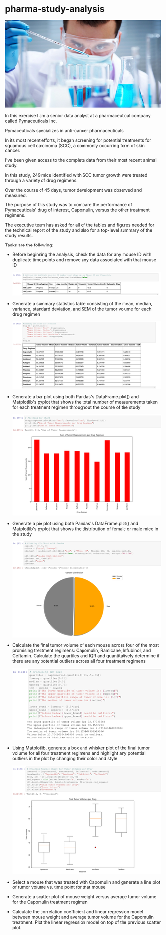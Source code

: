 # pharma-study-analysis

![Laboratory](Images/Laboratory.jpg)

In this exercise I am a senior data analyst at a pharmaceutical company called Pymaceuticals Inc.  

Pymaceuticals specializes in anti-cancer pharmaceuticals. 

In its most recent efforts, it began screening for potential treatments for squamous cell carcinoma (SCC), a commonly occurring form of skin cancer.  

I've been given access to the complete data from their most recent animal study. 

In this study, 249 mice identified with SCC tumor growth were treated through a variety of drug regimens. 

Over the course of 45 days, tumor development was observed and measured. 

The purpose of this study was to compare the performance of Pymaceuticals' drug of interest, Capomulin, versus the other treatment regimens. 

The executive team has asked for all of the tables and figures needed for the technical report of the study and also for a top-level summary of the study results. 

Tasks are the following:

- Before beginning the analysis, check the data for any mouse ID with duplicate time points and remove any data associated with that mouse ID

  ![duplicates](Images/checkforduplicates.png)

- Generate a summary statistics table consisting of the mean, median, variance, standard deviation, and SEM of the tumor volume for each drug regimen

  ![statstable](Images/summstatstable.png)

- Generate a bar plot using both Pandas's DataFrame.plot() and Matplotlib's pyplot that shows the total number of measurements taken for each treatment regimen throughout the course of the study

  ![barchart](Images/barchart.png)

- Generate a pie plot using both Pandas's DataFrame.plot() and Matplotlib's pyplot that shows the distribution of female or male mice in the study

  ![piechart](Images/piechart.png)

- Calculate the final tumor volume of each mouse across four of the most promising treatment regimens: Capomulin, Ramicane, Infubinol, and Ceftamin. Calculate the quartiles and IQR and quantitatively determine if there are any potential outliers across all four treatment regimens

  ![IQRinfo](Images/IQRinfo.png)

- Using Matplotlib, generate a box and whisker plot of the final tumor volume for all four treatment regimens and highlight any potential outliers in the plot by changing their color and style

  ![boxplot](Images/boxplot.png)

- Select a mouse that was treated with Capomulin and generate a line plot of tumor volume vs. time point for that mouse

- Generate a scatter plot of mouse weight versus average tumor volume for the Capomulin treatment regimen

- Calculate the correlation coefficient and linear regression model between mouse weight and average tumor volume for the Capomulin treatment. Plot the linear regression model on top of the previous scatter plot.

